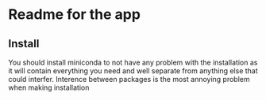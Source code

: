 # Readme for the app
## Install
You should install miniconda to not have any problem with the installation as it will contain everything you need and well separate from anything else that could interfer. Interence between packages is the most annoying problem when making installation
